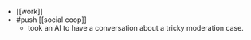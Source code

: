 - [[work]]
- #push [[social coop]]
  - took an AI to have a conversation about a tricky moderation case.
